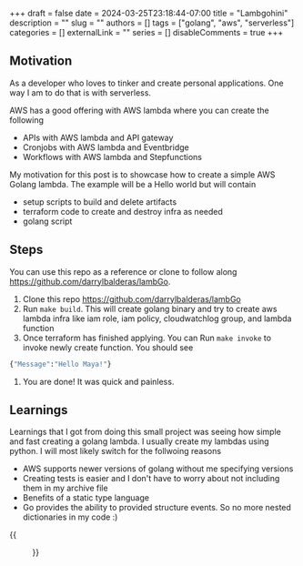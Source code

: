 +++
draft = false
date = 2024-03-25T23:18:44-07:00
title = "Lambgohini"
description = ""
slug = ""
authors = []
tags = ["golang", "aws", "serverless"]
categories = []
externalLink = ""
series = []
disableComments = true
+++

## Motivation

As a developer who loves to tinker and create personal applications. One way I am to do that is with serverless.

AWS has a good offering with AWS lambda where you can create the following

- APIs with AWS lambda and API gateway
- Cronjobs with AWS lambda and Eventbridge
- Workflows with AWS lambda and Stepfunctions

My motivation for this post is to showcase how to create a simple AWS Golang lambda. The example will be a Hello world but will contain

- setup scripts to build and delete artifacts
- terraform code to create and destroy infra as needed
- golang script

## Steps

You can use this repo as a reference or clone to follow along <https://github.com/darrylbalderas/lambGo>.

1. Clone this repo <https://github.com/darrylbalderas/lambGo>
1. Run `make build`. This will create golang binary and try to create aws lambda infra like iam role, iam policy, cloudwatchlog group, and lambda function
1. Once terraform has finished applying. You can Run `make invoke` to invoke newly create function. You should see

```bash
{"Message":"Hello Maya!"}
```

1. You are done! It was quick and painless.

## Learnings

Learnings that I got from doing this small project was seeing how simple and fast creating a golang lambda. I usually create my lambdas using python. I will most likely switch for the follwoing reasons

- AWS supports newer versions of golang without me specifying versions
- Creating tests is easier and I don't have to worry about not including them in my archive file
- Benefits of a static type language
- Go provides the ability to provided structure events. So no more nested dictionaries in my code :)

{{<figure src="https://media.giphy.com/media/v1.Y2lkPTc5MGI3NjExcTRzYnNpY3pkYzJzamp4enhpb210bjk0amxwNW9zdW1yYmswYTJkcSZlcD12MV9pbnRlcm5hbF9naWZfYnlfaWQmY3Q9Zw/qQdAPNimBinHW/giphy.gif" title="" height="250" width="512">}}
